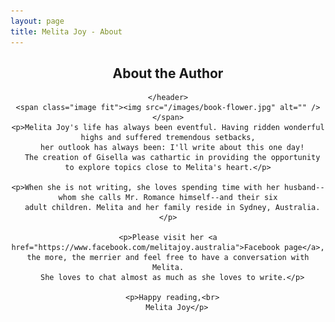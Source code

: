 ```yaml
---
layout: page
title: Melita Joy - About
---
```

<!-- One -->
  <section class="main">
    <header class="major">
      <h2>About the Author</h2>

    </header>
    <span class="image fit"><img src="/images/book-flower.jpg" alt="" /></span>
    <p>Melita Joy's life has always been eventful. Having ridden wonderful highs and suffered tremendous setbacks,
      her outlook has always been: I'll write about this one day!
      The creation of Gisella was cathartic in providing the opportunity to explore topics close to Melita's heart.</p>

    <p>When she is not writing, she loves spending time with her husband--whom she calls Mr. Romance himself--and their six
      adult children. Melita and her family reside in Sydney, Australia.</p>

    <p>Please visit her <a href="https://www.facebook.com/melitajoy.australia">Facebook page</a>, the more, the merrier and feel free to have a conversation with Melita.
      She loves to chat almost as much as she loves to write.</p>

      <p>Happy reading,<br>
        Melita Joy</p>

  </section>

